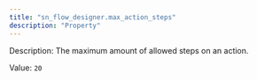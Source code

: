 ```yaml
---
title: "sn_flow_designer.max_action_steps"
description: "Property"
---
```


Description: The maximum amount of allowed steps on an action.

Value: `20`
